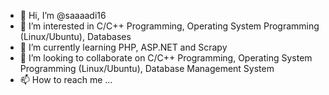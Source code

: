 - 👋 Hi, I’m @saaaadi16
- 👀 I’m interested in C/C++ Programming, Operating System Programming (Linux/Ubuntu), Databases
- 🌱 I’m currently learning PHP, ASP.NET and Scrapy
- 💞️ I’m looking to collaborate on C/C++ Programming, Operating System Programming (Linux/Ubuntu), Database Management System
- 📫 How to reach me ...

<!---
saaaadi16/saaaadi16 is a ✨ special ✨ repository because its `README.md` (this file) appears on your GitHub profile.
You can click the Preview link to take a look at your changes.
--->
